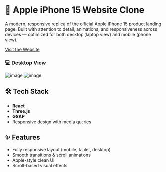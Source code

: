 # 🍎 Apple iPhone 15 Website Clone

A modern, responsive replica of the official Apple iPhone 15 product landing page. Built with attention to detail, animations, and responsiveness across devices — optimized for both desktop (laptop view) and mobile (phone view).

[Visit the Website](https://dm-apple.netlify.app/)

### 💻 Desktop View
![image](https://github.com/user-attachments/assets/565cfcd4-8c86-4496-a3d6-2e7c51d8d8c6)
![image](https://github.com/user-attachments/assets/b12fc961-cc1f-4c5b-ab7b-d125f091b68d)

## 🛠️ Tech Stack

- **React**
- **Three.js**
- **GSAP**
- Responsive design with media queries

## ✨ Features

- Fully responsive layout (mobile, tablet, desktop)
- Smooth transitions & scroll animations
- Apple-style clean UI
- Scroll-based visual effects
